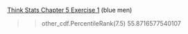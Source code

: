 [Think Stats Chapter 5 Exercise 1](http://greenteapress.com/thinkstats2/html/thinkstats2006.html#toc50) (blue men)

>> other_cdf.PercentileRank(7.5)
55.8716577540107
